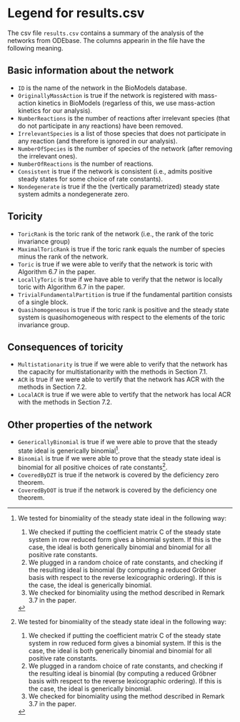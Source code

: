 # Legend for results.csv

The csv file `results.csv` contains a summary of the analysis of the networks from ODEbase. The columns appearin in the file have the following meaning.

## Basic information about the network
* `ID` is the name of the network in the BioModels database.
* `OriginallyMassAction` is true if the network is registered with mass-action kinetics in BioModels (regarless of this, we use mass-action kinetics for our analysis).
* `NumberReactions` is the number of reactions after irrelevant species (that do not participate in any reactions) have been removed.
* `IrrelevantSpecies` is a list of those species that does not participate in any reaction (and therefore is ignored in our analysis).
* `NumberOfSpecies` is the number of species of the network (after removing the irrelevant ones).
* `NumberOfReactions` is the number of reactions. 
* `Consistent` is true if the network is consistent (i.e., admits positive steady states for some choice of rate constants).
* `Nondegenerate` is true if the the (vertically parametrized) steady state system admits a nondegenerate zero.

## Toricity
* `ToricRank` is the toric rank of the network (i.e., the rank of the toric invariance group)
* `MaximalToricRank` is true if the toric rank equals the number of species minus the rank of the network.
* `Toric` is true if we were able to verify that the network is toric with Algorithm 6.7 in the paper.
* `LocallyToric` is true if we have able to verify that the networ is locally toric with Algorithm 6.7 in the paper.
* `TrivialFundamentalPartition` is true if the fundamental partition consists of a single block.
* `Quasihomogeneous` is true if the toric rank is positive and the steady state system is quasihomogeneous with respect to the elements of the toric invariance group.

## Consequences of toricity
* `Multistationarity` is true if we were able to verify that the network has the capacity for multistationarity with the methods in Section 7.1.
* `ACR` is true if we were able to vertify that the network has ACR with the methods in Section 7.2.
* `LocalACR` is true if we were able to vertify that the network has local ACR with the methods in Section 7.2.

## Other properties of the network
* `GenericallyBinomial` is true if we were able to prove that the steady state ideal is generically binomial[^1]. 
* `Binomial` is true if we were able to prove that the steady state ideal is binomial for all positive choices of rate constants[^1].
* `CoveredByDZT` is true if the network is covered by the deficiency zero theorem. 
* `CoveredByDOT` is true if the network is covered by the deficiency one theorem.



[^1]: We tested for binomiality of the steady state ideal in the following way:

    1. We checked if putting the coefficient matrix C of the steady state system in row reduced form gives a binomial system. If this is the case, the ideal is both generically binomial and binomial for all positive rate constants. 
    2. We plugged in a random choice of rate constants, and checking if the resulting ideal is binomial (by computing a reduced Gröbner basis with respect to the reverse lexicographic ordering). If this is the case, the ideal is generically binomial. 
    3. We checked for binomiality using the method described in Remark 3.7 in the paper.


